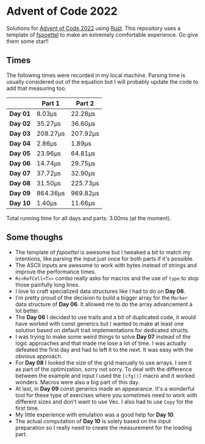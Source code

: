 # Advent of Code 2022

Solutions for [Advent of Code 2022](https://adventofcode.com/2022) using [Rust](https://www.rust-lang.org/).
This repository uses a template of [fspoettel](https://github.com/fspoettel/advent-of-code-rust) to make an extremely comfortable experience. Go give them some star!!

<!--- advent_readme_stars table --->

## Times

The following times were recorded in my local machine. Parsing time is usually considered out of the equation but I will probably update the code to add that measuring too.

|            | **Part 1** | **Part 2** |
|------------|------------|------------|
| **Day 01** | 8.03µs     | 22.28µs    | 
| **Day 02** | 35.27µs    | 36.60µs    |
| **Day 03** | 208.27µs   | 207.92µs   |
| **Day 04** | 2.86µs     | 1.89µs     |
| **Day 05** | 23.96µs    | 64.81µs    |
| **Day 06** | 14.74µs    | 29.75µs    |
| **Day 07** | 37.72µs    | 32.90µs    |
| **Day 08** | 31.50µs    | 225.73µs   |
| **Day 09** | 864.36µs   | 969.82µs   |
| **Day 10** | 1.40µs     | 11.66µs    |

Total running time for all days and parts: 3.00ms (at the moment).

## Some thoughs
* The template of *fspoettel* is awesome but I tweaked a bit to match my intentions, like parsing the input just once for both parts if it's possible.
* The ASCII inputs are awesome to work with bytes instead of strings and improve the performance times.
* `Rc<RefCell<T>>` combo really asks for macros and the use of `type` to stop those painfully long lines.
* I love to craft specialized data structures like I had to do on **Day 06**.
* I'm pretty proud of the decision to build a bigger array for the `Marker` data structure of **Day 06**. It allowed me to do the array advancement a lot better.
* The **Day 06** I decided to use traits and a bit of duplicated code, it would have worked with const generics but I wanted to make at least one solution based on default trait implementations for dedicated structs.
* I was trying to make some weird things to solve **Day 07** instead of the logic approaches and that made me lose a lot of time. I was actually defeated the first day and had to left it to the next. It was easy with the obvious approach. 
* For **Day 08** I looked the size of the grid manually to use arrays. I see it as part of the optimization, sorry not sorry. To deal with the difference between the example and input I used the `[cfg()]` macro and it worked wonders. Macros were also a big part of this day.
* At last, in **Day 09** const generics made an appearance. It's a wonderful tool for these type of exercises where you sometimes need to work with different sizes and don't want to use Vec. I also had to use `Copy` for the first time.
* My little experience with emulation was a good help for **Day 10**.
* The actual computation of **Day 10** is solely based on the input preparation so I really need to create the measurement for the loading part.